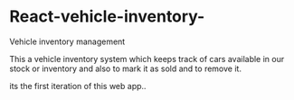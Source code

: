# React-vehicle-inventory-
Vehicle inventory management 

This a vehicle inventory system which keeps track of cars available in our stock or inventory and also to mark it as sold and to remove it.

its the first iteration of this web app..

